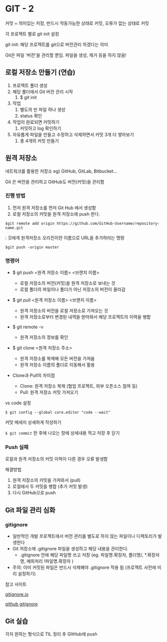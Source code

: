 # GIT - 2

커밋 = 의미있는 저장, 반드시 작동가능한 상태로 커밋, 오류가 없는 상태로 커밋

각 프로젝트 별로 git init 설정

git init: 해당 프로젝트를 git으로 버전관리 하겠다는 의미

Git은 파일 '버전'을 관리할 뿐임. 파일을 생성, 제거 등을 하지 않음!



## 로컬 저장소 만들기 (연습)

1. 프로젝트 폴더 생성
2. 해당 폴더에서 Git 버전 관리 시작
   1. $ git init 
3. 작업
   1. 별도의 빈 파일 하나 생성
   2. status 확인
4. 작업이 완료되면 커밋하기
   1. 커밋하고 log 확인하기
5. 자유롭게 파일을 만들고 수정하고 삭제하면서 커밋 3개 더 쌓아보기
   1. 총 4개의 커밋 만들기





## 원격 저장소

네트워크를 활용한 저장소 eg) GitHub, GitLab, Bitbucket...

Git 은 버전을 관리하고 GitHub도 버전(커밋)을 관리함



### 진행 방법

1. 먼저 원격 저장소를 먼저 Git Hub 에서 생성함
2. 로컬 저장소의 커밋을 원격 저장소에 push 한다.



```
$git remote add origin https://github.com/GitHub-Username/repository-name.git
```

: 깃에게 원격저장소 오리진이란 이름으로 URL을 추가하라는 명령

```
$git push -origin master
```





### 명령어

- $ git push <원격 저장소 이름> <브랜치 이름>
  - 로컬 저장소의 버전(커밋)을 원격 저장소로 보내는 것 
  - 로컬 폴더의 파일이나 폴더가 아닌 저장소의 버전이 올라감
- $ git pull <원격 저장소 이름> <브랜치 이름>
  - 원격 저장소의 버전을 로컬 저장소로 가져오는 것
  - 원격 저장소로부터 변경된 내역을 받아와서 해당 프로젝트의 이력을 병합
- $ git remote -v
  - 원격 저장소의 정보를 확인
- $ git clone <원격 저장소 주소>
  - 원격 저장소를 복제해 모든 버전을 가져옴
  - 원격 저장소 이름의 폴더로 이동해서 활용




- Clone과 Pull의 차이점
  - Clone: 원격 저장소 복제 (협업 프로젝트, 외부 오픈소스 참여 등)
  - Pull: 원격 저장소 커밋 가져오기



vs code 설정

```
$ git config --global core.editor "code --wait"
```



커밋 메세지 상세하게 작성하기

`$ git commit` 한 후에 나오는 창에 상세내용 적고 저장 후 닫기



### Push 실패

로컬과 원격 저장소의 커밋 이력이 다른 경우 오류 발생함

해결방법

1. 원격 저장소의 커밋을 가져와서 (pull)
2. 로컬에서 두 커밋을 병합 (추가 커밋 발생)
3. 다시 GitHub으로 push





## Git 파일 관리 심화

### gitignore

- 일반적인 개발 프로젝트에서 버전 관리를 별도로 하지 않는 파일이나 디렉토리가 발생한다
- Git 저장소에 .gitignore 파일을 생성하고 해당 내용을 관리한다.
  - .gitignore 안에 해당 파일명 쓰고 저장 (eg. 파일명.확장자, 폴더명/, *.확장자명, 예외처리 !파일명.확장자 )
- 주의: 이미 커밋된 파일은 반드시 삭제해야 .gitignore 적용 됨 (프로젝트 사전에 미리 설정하기)



참고 사이트

[gitignore.io](http://gitignore.io)

[github gitignore](https://github.com/github/gitignore)





## Git 실습

각지 원하는 형식으로 TIL 정리 후 GItHub에 push
